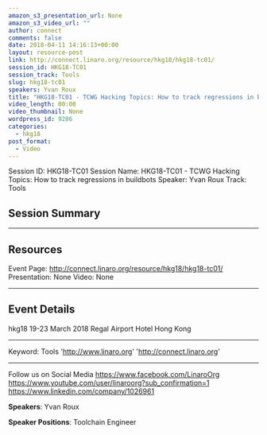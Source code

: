 ```yaml
---
amazon_s3_presentation_url: None
amazon_s3_video_url: ""
author: connect
comments: false
date: 2018-04-11 14:16:13+00:00
layout: resource-post
link: http://connect.linaro.org/resource/hkg18/hkg18-tc01/
session_id: HKG18-TC01
session_track: Tools
slug: hkg18-tc01
speakers: Yvan Roux
title: "HKG18-TC01 - TCWG Hacking Topics: How to track regressions in buildbots"
video_length: 00:00
video_thumbnail: None
wordpress_id: 9286
categories:
  - hkg18
post_format:
  - Video
---
```


Session ID: HKG18-TC01
Session Name: HKG18-TC01 - TCWG Hacking Topics: How to track regressions in buildbots
Speaker: Yvan Roux
Track: Tools

## Session Summary

---

## Resources

Event Page: http://connect.linaro.org/resource/hkg18/hkg18-tc01/
Presentation: None
Video: None

---

## Event Details

hkg18
19-23 March 2018
Regal Airport Hotel Hong Kong

---

Keyword: Tools
'http://www.linaro.org'
'http://connect.linaro.org'

---

Follow us on Social Media
https://www.facebook.com/LinaroOrg
https://www.youtube.com/user/linaroorg?sub_confirmation=1
https://www.linkedin.com/company/1026961

**Speakers**: Yvan Roux

**Speaker Positions**: Toolchain Engineer
